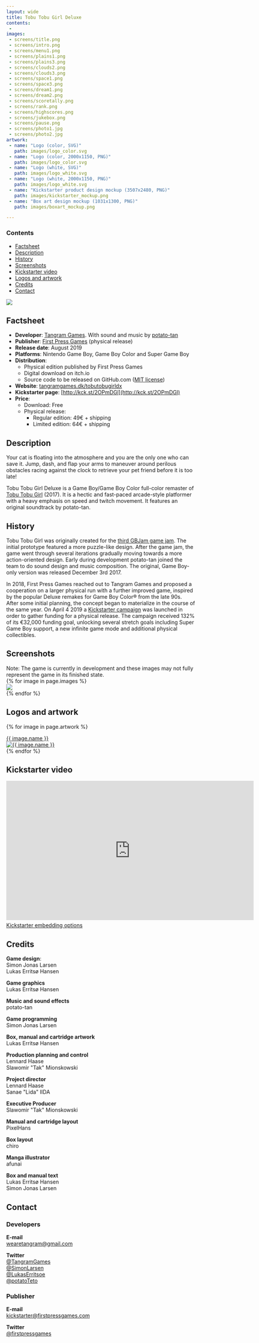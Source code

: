 ```yaml
---
layout: wide
title: Tobu Tobu Girl Deluxe
contents:
 - 
images:
 - screens/title.png
 - screens/intro.png
 - screens/menu1.png
 - screens/plains1.png
 - screens/plains3.png
 - screens/clouds2.png
 - screens/clouds3.png
 - screens/space1.png
 - screens/space3.png
 - screens/dream1.png
 - screens/dream2.png
 - screens/scoretally.png
 - screens/rank.png
 - screens/highscores.png
 - screens/jukebox.png
 - screens/pause.png
 - screens/photo1.jpg
 - screens/photo2.jpg
artwork:
 - name: "Logo (color, SVG)"
   path: images/logo_color.svg
 - name: "Logo (color, 2000x1150, PNG)"
   path: images/logo_color.svg
 - name: "Logo (white, SVG)"
   path: images/logo_white.svg
 - name: "Logo (white, 2000x1150, PNG)"
   path: images/logo_white.svg
 - name: "Kickstarter product design mockup (3507x2480, PNG)"
   path: images/kickstarter_mockup.png
 - name: "Box art design mockup (1031x1300, PNG)"
   path: images/boxart_mockup.png

---
```


<div class="row">
<div class="col-sm-3" markdown="1">

### Contents

* [Factsheet](#factsheet)
* [Description](#description)
* [History](#history)
* [Screenshots](#screenshots)
* [Kickstarter video](#kickstarter-video)
* [Logos and artwork](#logos-and-artwork)
* [Credits](#credits)
* [Contact](#contact)

</div>
<div class="col-sm-9" markdown="1">

<img class="img-responsive" src="/img/ttgdx_screens.jpg">

## Factsheet

* **Developer**: [Tangram Games](http://tangramgames.dk). With sound and music by [potato-tan](http://potatotan.com)
* **Publisher**: [First Press Games](https://firstpressgames.com) (physical release)
* **Release date**: August 2019
* **Platforms**: Nintendo Game Boy, Game Boy Color and Super Game Boy
* **Distribution**:
  - Physical edition published by First Press Games
  - Digital download on itch.io
  - Source code to be released on GitHub.com ([MIT license](https://opensource.org/licenses/MIT))
* **Website**: [tangramgames.dk/tobutobugirldx](http://tangramgames.dk/tobutobugirldx)
* **Kickstarter page**: [http://kck.st/2OPmDGl](http://kck.st/2OPmDGl)
* **Price**:
  - Download: Free
  - Physical release:
    - Regular edition: 49€ + shipping
    - Limited edition: 64€ + shipping

## Description ##

Your cat is floating into the atmosphere and you are the only one who can save it. Jump, dash, and flap your arms to maneuver around perilous obstacles racing against the clock to retrieve your pet friend before it is too late!

Tobu Tobu Girl Deluxe is a Game Boy/Game Boy Color full-color remaster of [Tobu Tobu Girl](/tobutobugirl) (2017).
It is a hectic and fast-paced arcade-style platformer with a heavy emphasis on speed and twitch movement.
It features an original soundtrack by potato-tan.

## History ##

Tobu Tobu Girl was originally created for the [third GBJam game jam](http://jams.gamejolt.io/gbjam3/). The initial prototype featured a more puzzle-like design. After the game jam, the game went through several iterations gradually moving towards a more action-oriented design. Early during development potato-tan joined the team to do sound design and music composition. The original, Game Boy-only version was released December 3rd 2017.

In 2018, First Press Games reached out to Tangram Games and proposed a cooperation on a larger physical run with a further improved game, inspired by the popular Deluxe remakes for Game Boy Color® from the late 90s. After some initial planning, the concept began to materialize in the course of the same year.
On April 4 2019 a [Kickstarter campaign](http://kck.st/2OPmDGl) was launched in order to gather funding for a physical release. The campaign received 132% of its €32,000 funding goal, unlocking several stretch goals including Super Game Boy support, a new infinite game mode and additional physical collectibles.

## Screenshots ##

<div class="alert alert-info">
Note: The game is currently in development and these images may not fully represent the game in its finished state.
</div>

<div class="row">
	{% for image in page.images %}
	<div class="col-sm-4">
		<a href="{{ image }}">
			<img src="{{ image }}" class="img-responsive thumbnail">
		</a>
	</div>
	{% endfor %}
</div>

## Logos and artwork ##

{% for image in page.artwork %}
<div class="thumbnail">
    <div class="caption">
        <a href="{{ image.path }}">{{ image.name }}</a>
    </div>
    <a href="{{ image.path }}">
        <img class="img-responsive checkered-bg" src="{{ image.path }}" alt="{{ image.name }}">
    </a>
</div>
{% endfor %}

## Kickstarter video ##

<div class="embed-responsive embed-responsive-16by9">
    <iframe width="660" height="372" src="https://www.kickstarter.com/projects/firstpressgames/tobu-tobu-girl-deluxe-for-gb-gbc/widget/video.html" frameborder="0" scrolling="no">
    </iframe>
</div>

<div class="text-center" style="margin-top: 5px;">
    <a class="btn btn-primary btn-sm" href="https://www.kickstarter.com/projects/firstpressgames/tobu-tobu-girl-deluxe-for-gb-gbc/widget">
        Kickstarter embedding options
    </a>
</div>

## Credits ##

**Game design**:<br>
Simon Jonas Larsen<br>
Lukas Erritsø Hansen

**Game graphics**<br>
Lukas Erritsø Hansen

**Music and sound effects**<br>
potato-tan

**Game programming**<br>
Simon Jonas Larsen

**Box, manual and cartridge artwork**<br>
Lukas Erritsø Hansen

**Production planning and control**<br>
Lennard Haase<br>
Slawomir "Tak" Mionskowski

**Project director**<br>
Lennard Haase<br>
Sanae "Lida" IIDA

**Executive Producer**<br>
Slawomir "Tak" Mionskowski

**Manual and cartridge layout**<br>
PixelHans

**Box layout**<br>
chiro

**Manga illustrator**<br>
afunai

**Box and manual text**<br>
Lukas Erritsø Hansen<br>
Simon Jonas Larsen

## Contact ##

### Developers

**E-mail**<br>
<a href='&#109;a&#105;lto&#58;&#37;77&#101;a&#114;et&#37;6&#49;ngram&#64;gm%61il&#46;&#99;%6Fm'>w&#101;aretangram&#64;gmail&#46;co&#109;</a>

**Twitter**<br>
<a href="https://twitter.com/TangramGames">@TangramGames</a><br>
<a href="https://twitter.com/SimonLarsen">@SimonLarsen</a><br>
<a href="https://twitter.com/LukasErritsoe">@LukasErritsoe</a><br>
<a href="https://twitter.com/potatoTeto">@potatoTeto</a>

### Publisher

**E-mail**<br>
<a href='m&#97;ilt&#111;&#58;k%69c%6&#66;s%&#55;&#52;&#37;6&#49;rt%&#54;&#53;r&#64;fi&#114;s&#116;pr%&#54;5ssgames&#46;com'>kickstart&#101;r&#64;fir&#115;tp&#114;essga&#109;es&#46;co&#109;</a>

**Twitter**<br>
<a href="https://twitter.com/firstpressgames">@firstpressgames</a>

</div>
</div>

